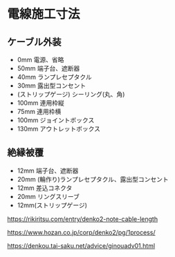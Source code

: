 # 電線施工寸法


## ケーブル外装

- 0mm 電源、省略
- 50mm 端子台、遮断器
- 40mm ランプレセプタクル
- 30mm 露出型コンセント
- (ストリップゲージ) シーリング(丸、角)
- 100mm 連用枠縦
- 75mm 連用枠横
- 100mm ジョイントボックス
- 130mm アウトレットボックス
  



## 絶縁被覆

- 12mm 端子台、遮断器
- 20mm (輪作り)ランプレセプタクル、露出型コンセント
- 12mm 差込コネクタ
- 20mm リングスリーブ
- 12mm(ストリップゲージ)
  


https://rikiritsu.com/entry/denko2-note-cable-length

https://www.hozan.co.jp/corp/denko2/pg/1process/

https://denkou.tai-saku.net/advice/ginouadv01.html


